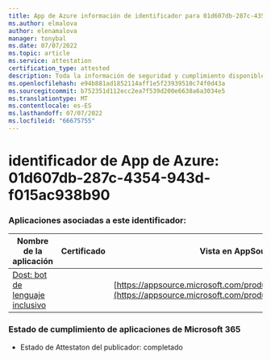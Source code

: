 ```yaml
---
title: App de Azure información de identificador para 01d607db-287c-4354-943d-f015ac938b90
ms.author: elmalova
author: elenamalova
manager: tonybal
ms.date: 07/07/2022
ms.topic: article
ms.service: attestation
certification_type: attested
description: Toda la información de seguridad y cumplimiento disponible para 01d607db-287c-4354-943d-f015ac938b90.
ms.openlocfilehash: e94b881ad1852114aff1e5f23939510c74f0d43a
ms.sourcegitcommit: b752351d112ecc2ea7f539d200e6638a6a3034e5
ms.translationtype: MT
ms.contentlocale: es-ES
ms.lasthandoff: 07/07/2022
ms.locfileid: "66675755"
---
```

# <a name="azure-app-id-01d607db-287c-4354-943d-f015ac938b90"></a>identificador de App de Azure: 01d607db-287c-4354-943d-f015ac938b90


### <a name="apps-associated-with-this-id"></a>Aplicaciones asociadas a este identificador:
| **Nombre de la aplicación** | **Certificado** | **Vista en AppSource** |
|--------------|---------------|-----------------------|
| [Dost: bot de lenguaje inclusivo](../forward/WA200004214.md) |  | [https://appsource.microsoft.com/product/office/WA200004214](https://appsource.microsoft.com/product/office/WA200004214) |

### <a name="microsoft-365-app-compliance-status"></a>Estado de cumplimiento de aplicaciones de Microsoft 365
- Estado de Attestaton del publicador: completado
